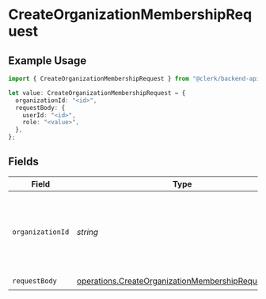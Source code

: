 # CreateOrganizationMembershipRequest

## Example Usage

```typescript
import { CreateOrganizationMembershipRequest } from "@clerk/backend-api-client/models/operations";

let value: CreateOrganizationMembershipRequest = {
  organizationId: "<id>",
  requestBody: {
    userId: "<id>",
    role: "<value>",
  },
};
```

## Fields

| Field                                                                                                                    | Type                                                                                                                     | Required                                                                                                                 | Description                                                                                                              |
| ------------------------------------------------------------------------------------------------------------------------ | ------------------------------------------------------------------------------------------------------------------------ | ------------------------------------------------------------------------------------------------------------------------ | ------------------------------------------------------------------------------------------------------------------------ |
| `organizationId`                                                                                                         | *string*                                                                                                                 | :heavy_check_mark:                                                                                                       | The ID of the organization where the new membership will be created                                                      |
| `requestBody`                                                                                                            | [operations.CreateOrganizationMembershipRequestBody](../../models/operations/createorganizationmembershiprequestbody.md) | :heavy_check_mark:                                                                                                       | N/A                                                                                                                      |